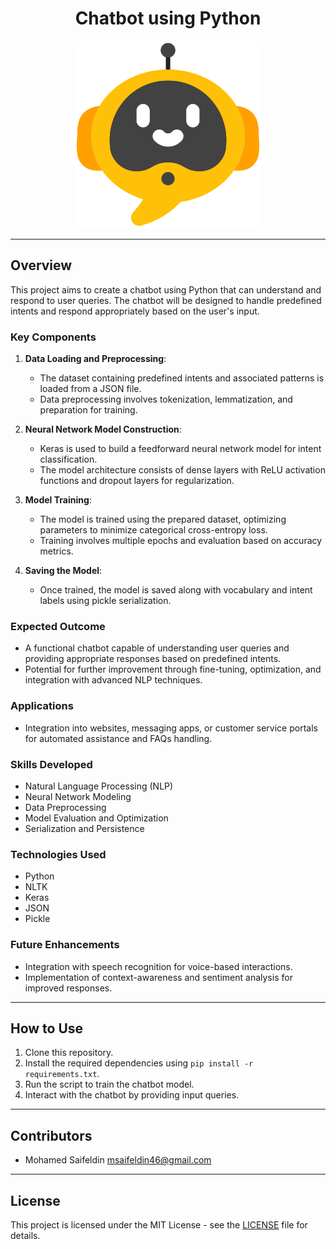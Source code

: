 <h1 align="center">Chatbot using Python</h1>

<div align="center">
  <img src="chat.png" alt="Chatbot" width="300">
</div>

---

## Overview

This project aims to create a chatbot using Python that can understand and respond to user queries. The chatbot will be designed to handle predefined intents and respond appropriately based on the user's input.

### Key Components

1. **Data Loading and Preprocessing**:
   - The dataset containing predefined intents and associated patterns is loaded from a JSON file.
   - Data preprocessing involves tokenization, lemmatization, and preparation for training.

2. **Neural Network Model Construction**:
   - Keras is used to build a feedforward neural network model for intent classification.
   - The model architecture consists of dense layers with ReLU activation functions and dropout layers for regularization.

3. **Model Training**:
   - The model is trained using the prepared dataset, optimizing parameters to minimize categorical cross-entropy loss.
   - Training involves multiple epochs and evaluation based on accuracy metrics.

4. **Saving the Model**:
   - Once trained, the model is saved along with vocabulary and intent labels using pickle serialization.

### Expected Outcome

- A functional chatbot capable of understanding user queries and providing appropriate responses based on predefined intents.
- Potential for further improvement through fine-tuning, optimization, and integration with advanced NLP techniques.

### Applications

- Integration into websites, messaging apps, or customer service portals for automated assistance and FAQs handling.

### Skills Developed

- Natural Language Processing (NLP)
- Neural Network Modeling
- Data Preprocessing
- Model Evaluation and Optimization
- Serialization and Persistence

### Technologies Used

- Python
- NLTK
- Keras
- JSON
- Pickle

### Future Enhancements

- Integration with speech recognition for voice-based interactions.
- Implementation of context-awareness and sentiment analysis for improved responses.

---

## How to Use

1. Clone this repository.
2. Install the required dependencies using `pip install -r requirements.txt`.
3. Run the script to train the chatbot model.
4. Interact with the chatbot by providing input queries.

---

## Contributors

- Mohamed Saifeldin <msaifeldin46@gmail.com>

---

## License

This project is licensed under the MIT License - see the [LICENSE](LICENSE) file for details.

